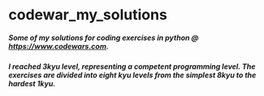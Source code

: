 # codewar_my_solutions

##### Some of my solutions for coding exercises in python @ https://www.codewars.com.
#####  I reached 3kyu level, representing a competent programming level. The exercises are divided into eight kyu levels from the simplest 8kyu to the hardest 1kyu. 

